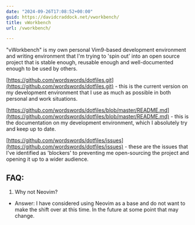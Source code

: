```yaml
---
date: "2024-09-26T17:08:52+00:00"
guid: https://davidcraddock.net/vworkbench/
title: vWorkbench
url: /vworkbench/

---
```


"vWorkbench" is my own personal Vim9-based development environment and writing environment that I'm trying to 'spin out' into an open source project that is stable enough, reusable enough and well-documented enough to be used by others.

[https://github.com/wordswords/dotfiles.git](https://github.com/wordswords/dotfiles.git) - this is the current version on my development environment that I use as much as possible in both personal and work situations.

[https://github.com/wordswords/dotfiles/blob/master/README.md](https://github.com/wordswords/dotfiles/blob/master/README.md) - this is the documentation on my development environment, which I absolutely try and keep up to date.

[https://github.com/wordswords/dotfiles/issues](https://github.com/wordswords/dotfiles/issues) - these are the issues that I've identified as 'blockers' to preventing me open-sourcing the project and opening it up to a wider audience.

## FAQ:

1. Why not Neovim?
- Answer: I have considered using Neovim as a base and do not want to make the shift over at this time. In the future at some point that may change.




